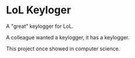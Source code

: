 # LoL Keyloger
A "great" keylogger for LoL.

A colleague wanted a keylogger, it has a keylogger.

This project once showed in computer science.
